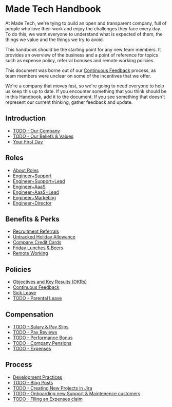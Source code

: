 # Made Tech Handbook

At Made Tech, we're tying to build an open and transparent company, full of people who love their work and enjoy the challenges they face every day. To do this, we want everyone to understand what is expected of them, the things we value and the things we try to avoid.

This handbook should be the starting point for any new team members. It provides an overview of the business and a point of reference for topics such as expense policy, referral bonuses and remote working policies.

This document was borne out of our [Continuous Feedback](policies/continuous_feedback.md) process, as team members were unclear on some of the incentives that we offer.

We're a company that moves fast, so we're going to need everyone to help us keep this up to date. If you encounter something that you think should be in this Handbook, add it to the document. If you see something that doesn't represent our current thinking, gather feedback and update.

Introduction
--
* [TODO - Our Company](company/company.md)
* [TODO - Our Beliefs & Values](company/beliefs_and_values.md)
* [Your First Day](company/first_day.md)

Roles
--
* [About Roles](roles/README.md)
* [Engineer+Support](roles/engineer.md#engineersupport)
* [Engineer+Support+Lead](roles/engineer.md#engineersupportlead)
* [Engineer+AaaS](roles/engineer.md#engineeraaas)
* [Engineer+AaaS+Lead](roles/engineer.md#engineeraaaslead)
* [Engineer+Marketing](roles/engineer.md#engineermarketing)
* [Engineer+Director](roles/engineer.md#engineerdirector)

Benefits & Perks
--
* [Recruitment Referrals](benefits/recruitment_referrals.md)
* [Untracked Holiday Allowance](benefits/untracked_holiday.md)
* [Company Credit Cards](benefits/company_credit_card.md)
* [Friday Lunches & Beers](benefits/friday_lunch_beers.md)
* [Remote Working](benefits/remote_working.md)

Policies
--
* [Objectives and Key Results (OKRs)](policies/okrs.md)
* [Continuous Feedback](policies/continuous_feedback.md)
* [Sick Leave](policies/sick_leave.md)
* [TODO - Parental Leave](policies/parental_leave.md)

Compensation
--
* [TODO - Salary & Pay Slips](compensation/salary_pay_slips.md)
* [TODO - Pay Reviews](compensation/pay_review.md)
* [TODO - Performance Bonus](compensation/performance_bonus.md)
* [TODO - Company Pensions](compensation/company_pensions.md)
* [TODO - Expenses](compensation/expenses.md)

Process
--
* [Development Practices](process/development_practices.md)
* [TODO - Blog Posts](process/blog_posts.md)
* [TODO - Creating New Projects in Jira](process/new_projects_jira.md)
* [TODO - Onboarding new Support & Maintenence customers](process/onboard_sm.md)
* [TODO - Filing an Expenses claim](process/filing_expenses.md)
